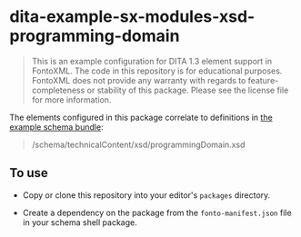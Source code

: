 # dita-example-sx-modules-xsd-programming-domain

> This is an example configuration for DITA 1.3 element support in FontoXML. The code in this repository is for
  educational purposes. FontoXML does not provide any warranty with regards to feature-completeness or stability of this
  package. Please see the license file for more information.

The elements configured in this package correlate to definitions in [the example schema bundle](
https://github.com/fontoxml/dita-example-schema-bundle):

> /schema/technicalContent/xsd/programmingDomain.xsd

## To use

- Copy or clone this repository into your editor's `packages` directory.

- Create a dependency on the package from the `fonto-manifest.json` file in your schema shell package.
